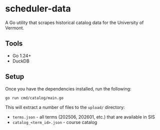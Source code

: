 # scheduler-data

A Go utility that scrapes historical catalog data for the University of Vermont.

## Tools
- Go 1.24+
- DuckDB

## Setup

Once you have the dependencies installed, run the following:

```bash
go run cmd/catalog/main.go
```

This will extract a number of files to the `upload/` directory:
- `terms.json` - all terms (202506, 202601, etc.) that are available in SIS
- `catalog_<term_id>.json` - course catalog

